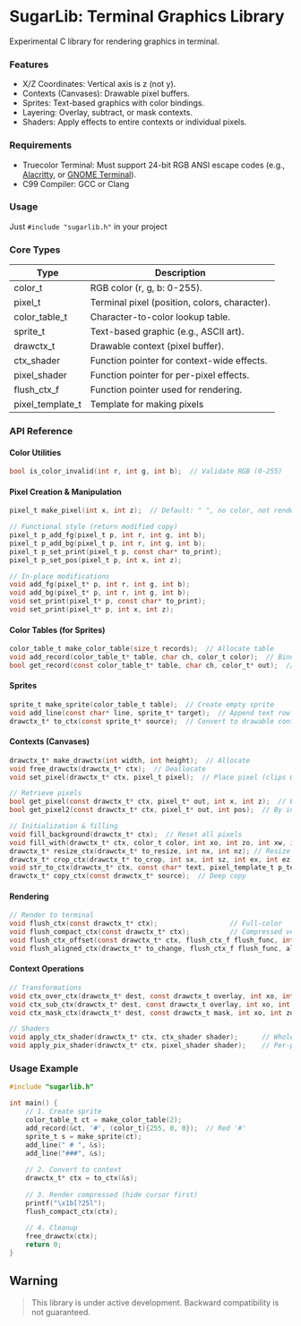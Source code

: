 # SugarLib: Terminal Graphics Library

Experimental C library for rendering graphics in terminal.

### Features

- X/Z Coordinates: Vertical axis is z (not y).
- Contexts (Canvases): Drawable pixel buffers.
- Sprites: Text-based graphics with color bindings.
- Layering: Overlay, subtract, or mask contexts.
- Shaders: Apply effects to entire contexts or individual pixels.

### Requirements
- Truecolor Terminal: Must support 24-bit RGB ANSI escape codes (e.g., [Alacritty](https://github.com/alacritty/alacritty/releases),
or [GNOME Terminal](https://github.com/GNOME/gnome-terminal)).
- C99 Compiler: GCC or Clang

### Usage
Just `#include "sugarlib.h"` in your project

### Core Types
| Type             | Description                                   |
|------------------|-----------------------------------------------|
| color_t          | RGB color (r, g, b: 0-255).                   |
| pixel_t          | Terminal pixel (position, colors, character). |
| color_table_t    | Character-to-color lookup table.              |
| sprite_t         | Text-based graphic (e.g., ASCII art).         |
| drawctx_t        | Drawable context (pixel buffer).              |
| ctx_shader       | Function pointer for context-wide effects.    |
| pixel_shader     | Function pointer for per-pixel effects.       |
| flush_ctx_f      | Function pointer used for rendering.          |
| pixel_template_t | Template for making pixels                    |
### API Reference

#### Color Utilities
```c
bool is_color_invalid(int r, int g, int b);  // Validate RGB (0-255)
```

#### Pixel Creation & Manipulation
```c
pixel_t make_pixel(int x, int z);  // Default: " ", no color, not renderable

// Functional style (return modified copy)  
pixel_t p_add_fg(pixel_t p, int r, int g, int b);  
pixel_t p_add_bg(pixel_t p, int r, int g, int b);  
pixel_t p_set_print(pixel_t p, const char* to_print);
pixel_t p_set_pos(pixel_t p, int x, int z);

// In-place modifications  
void add_fg(pixel_t* p, int r, int g, int b);  
void add_bg(pixel_t* p, int r, int g, int b);  
void set_print(pixel_t* p, const char* to_print);
void set_print(pixel_t* p, int x, int z);
```

#### Color Tables (for Sprites)
```c
color_table_t make_color_table(size_t records);  // Allocate table  
void add_record(color_table_t* table, char ch, color_t color);  // Bind char→color  
bool get_record(const color_table_t* table, char ch, color_t* out);  // Lookup color
```

#### Sprites
```c
sprite_t make_sprite(color_table_t table);  // Create empty sprite  
void add_line(const char* line, sprite_t* target);  // Append text row  
drawctx_t* to_ctx(const sprite_t* source);  // Convert to drawable context
```

#### Contexts (Canvases)
```c
drawctx_t* make_drawctx(int width, int height);  // Allocate  
void free_drawctx(drawctx_t* ctx);  // Deallocate  
void set_pixel(drawctx_t* ctx, pixel_t pixel);  // Place pixel (clips OOB)

// Retrieve pixels  
bool get_pixel(const drawctx_t* ctx, pixel_t* out, int x, int z);  // By coordinates; returns true if the pixel is found
bool get_pixel2(const drawctx_t* ctx, pixel_t* out, int pos);  // By index (row-major); also returns true if the pixel is found

// Initialization & filling  
void fill_background(drawctx_t* ctx);  // Reset all pixels  
void fill_with(drawctx_t* ctx, color_t color, int xo, int zo, int xw, int zh);  // Fill rectangle  
drawctx_t* resize_ctx(drawctx_t* to_resize, int nx, int nz); // Resize context to nx (new x) and nz
drawctx_t* crop_ctx(drawctx_t* to_crop, int sx, int sz, int ex, int ez); // Crop the context; sx, sz - start x and z; ex, ez - end x and z
void str_to_ctx(drawctx_t* ctx, const char* text, pixel_template_t p_template, bool line_wrapping, int xo, int zo); // Put text into context
drawctx_t* copy_ctx(const drawctx_t* source);  // Deep copy
```

#### Rendering
```c
// Render to terminal  
void flush_ctx(const drawctx_t* ctx);                  // Full-color  
void flush_compact_ctx(const drawctx_t* ctx);          // Compressed vertically (2:1)
void flush_ctx_offset(const drawctx_t* ctx, flush_ctx_f flush_func, int xo, int zo); // With offset
void flush_aligned_ctx(drawctx_t* to_change, flush_ctx_f flush_func, alignment_t alignment, int screen_width, int screen_height); // With alignment
```

#### Context Operations
```c
// Transformations  
void ctx_over_ctx(drawctx_t* dest, const drawctx_t overlay, int xo, int zo);  // Overlay  
void ctx_sub_ctx(drawctx_t* dest, const drawctx_t overlay, int xo, int zo);    // Subtract colors  
void ctx_mask_ctx(drawctx_t* dest, const drawctx_t mask, int xo, int zo);      // Apply mask

// Shaders  
void apply_ctx_shader(drawctx_t* ctx, ctx_shader shader);      // Whole-context  
void apply_pix_shader(drawctx_t* ctx, pixel_shader shader);    // Per-pixel
```

### Usage Example
```c
#include "sugarlib.h"

int main() {  
    // 1. Create sprite  
    color_table_t ct = make_color_table(2);  
    add_record(&ct, '#', (color_t){255, 0, 0});  // Red '#'  
    sprite_t s = make_sprite(ct);  
    add_line(" # ", &s);  
    add_line("###", &s);
    
    // 2. Convert to context  
    drawctx_t* ctx = to_ctx(&s);
    
    // 3. Render compressed (hide cursor first)  
    printf("\x1b[?25l");  
    flush_compact_ctx(ctx);
    
    // 4. Cleanup  
    free_drawctx(ctx);  
    return 0;  
}
```

## **Warning**
> This library is under active development. Backward compatibility is not guaranteed.
